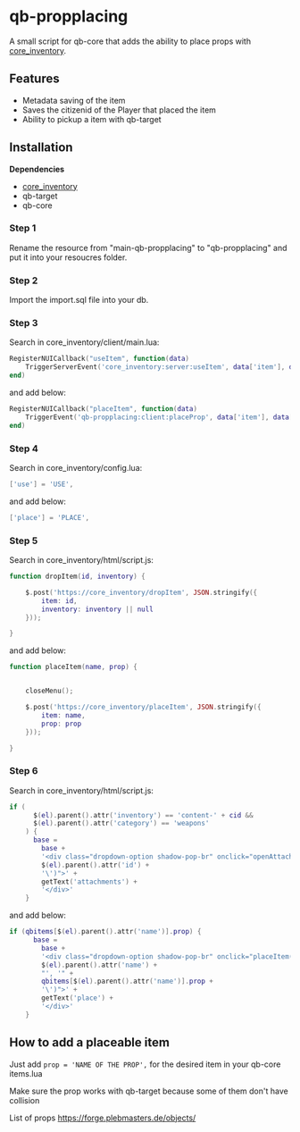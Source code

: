 # qb-propplacing
A small script for qb-core that adds the ability to place props with [core_inventory](https://core.tebex.io/package/5123274).

## Features
- Metadata saving of the item
- Saves the citizenid of the Player that placed the item
- Ability to pickup a item with qb-target

## Installation
**Dependencies**
- [core_inventory](https://core.tebex.io/package/5123274)
- qb-target
- qb-core

### Step 1
Rename the resource from "main-qb-propplacing" to "qb-propplacing" and put it into your resoucres folder.

### Step 2
Import the import.sql file into your db.

### Step 3
Search in core_inventory/client/main.lua:

```lua
RegisterNUICallback("useItem", function(data)
    TriggerServerEvent('core_inventory:server:useItem', data['item'], data['exact'])
end)
```

and add below:

```lua
RegisterNUICallback("placeItem", function(data)
    TriggerEvent('qb-propplacing:client:placeProp', data['item'], data['prop'])
end)
```

### Step 4
Search in core_inventory/config.lua:

```lua
['use'] = 'USE',
```

and add below:

```lua
['place'] = 'PLACE',
```

### Step 5
Search in core_inventory/html/script.js:

```lua
function dropItem(id, inventory) {

    $.post('https://core_inventory/dropItem', JSON.stringify({
        item: id,
        inventory: inventory || null
    }));

}
```

and add below:

```lua
function placeItem(name, prop) {


    closeMenu();

    $.post('https://core_inventory/placeItem', JSON.stringify({
        item: name,
        prop: prop
    }));

}
```

### Step 6
Search in core_inventory/html/script.js:

```lua
if (
      $(el).parent().attr('inventory') == 'content-' + cid &&
      $(el).parent().attr('category') == 'weapons'
    ) {
      base =
        base +
        '<div class="dropdown-option shadow-pop-br" onclick="openAttachemnts(\'' +
        $(el).parent().attr('id') +
        '\')">' +
        getText('attachments') +
        '</div>'
    }
```

and add below:

```lua
if (qbitems[$(el).parent().attr('name')].prop) {
      base =
        base +
        '<div class="dropdown-option shadow-pop-br" onclick="placeItem(\'' +
        $(el).parent().attr('name') +
        "', '" +
        qbitems[$(el).parent().attr('name')].prop +
        '\')">' +
        getText('place') +
        '</div>'
    }
```

## How to add a placeable item
Just add `prop = 'NAME OF THE PROP',` for the desired item in your qb-core items.lua

Make sure the prop works with qb-target because some of them don't have collision

List of props https://forge.plebmasters.de/objects/
